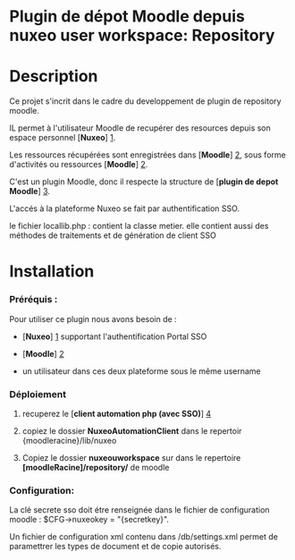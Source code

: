 **Plugin de dépot Moodle depuis nuxeo user workspace: Repository** 
==================================================================


Description 
===========

Ce projet s'incrit dans le cadre du developpement de plugin de repository moodle.

IL permet à l'utilisateur Moodle de recupérer des resources depuis son espace personnel [**Nuxeo**] [1].

Les ressources récupérées sont enregistrées dans  [**Moodle**] [2], sous forme d'activités ou ressources  [**Moodle**] [2].

C'est un plugin Moodle, donc il respecte la structure de  [**plugin de depot Moodle**] [3].

L'accés à la plateforme Nuxeo se fait par authentification SSO.


le fichier locallib.php : contient la classe metier. elle contient aussi des méthodes de traitements et de génération de client SSO

	
Installation 
============

### 	Préréquis :
Pour utiliser ce plugin nous avons besoin de :

*	[**Nuxeo**] [1] supportant l'authentification Portal SSO 

*	[**Moodle**] [2] 

*	un utilisateur dans ces deux plateforme sous le même username

###	Déploiement

 
1. recuperez le [**client automation php (avec SSO)**] [4] 

2. copiez le dossier **NuxeoAutomationClient**  dans le repertoir {moodleracine}/lib/nuxeo 

3. Copiez le dossier **nuxeouworkspace** sur dans le repertoire **[moodleRacine]/repository/** de moodle 
	



### 	Configuration: 

La clé secrete sso doit étre renseignée dans le fichier de configuration
moodle : $CFG->nuxeokey = "{secretkey}".

Un fichier de configuration xml contenu dans /db/settings.xml permet de paramettrer les types de document et de copie autorisés.


[1]: http://www.nuxeo.com/
[2]: https://moodle.org/
[3]: http://docs.moodle.org/dev/Repository_plugins
[4]: https://github.com/nuxeo/nuxeo-moodle-plugin/tree/master/moodle-plugin/moodle-plugin-automation
 
 
			 
	
